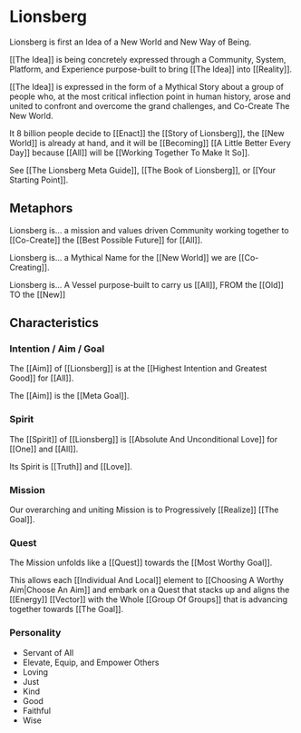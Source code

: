 # Lionsberg

Lionsberg is first an Idea of a New World and New Way of Being. 

[[The Idea]] is being concretely expressed through a Community, System, Platform, and Experience purpose-built to bring [[The Idea]] into [[Reality]]. 

[[The Idea]] is expressed in the form of a Mythical Story about a group of people who, at the most critical inflection point in human history, arose and united to confront and overcome the grand challenges, and Co-Create The New World. 

It 8 billion people decide to [[Enact]] the [[Story of Lionsberg]], the [[New World]] is already at hand, and it will be [[Becoming]] [[A Little Better Every Day]] because [[All]] will be [[Working Together To Make It So]]. 

See [[The Lionsberg Meta Guide]], [[The Book of Lionsberg]], or [[Your Starting Point]].  

## Metaphors

Lionsberg is... a mission and values driven Community working together to [[Co-Create]] the [[Best Possible Future]] for [[All]].    

Lionsberg is... a Mythical Name for the [[New World]] we are [[Co-Creating]].  

Lionsberg is... A Vessel purpose-built to carry us [[All]], FROM the [[Old]] TO the [[New]]  

## Characteristics 

### Intention / Aim / Goal  

The [[Aim]] of [[Lionsberg]] is at the [[Highest Intention and Greatest Good]] for [[All]]. 

The [[Aim]] is the [[Meta Goal]]. 

### Spirit

The [[Spirit]] of [[Lionsberg]] is [[Absolute And Unconditional Love]] for [[One]] and [[All]].  

Its Spirit is [[Truth]] and [[Love]].  

### Mission
Our overarching and uniting Mission is to Progressively [[Realize]] [[The Goal]]. 

### Quest
The Mission unfolds like a [[Quest]] towards the [[Most Worthy Goal]].  

This allows each [[Individual And Local]] element to [[Choosing A Worthy Aim|Choose An Aim]] and embark on a Quest that stacks up and aligns the [[Energy]] [[Vector]] with the Whole [[Group Of Groups]] that is advancing together towards [[The Goal]]. 

### Personality 
- Servant of All 
- Elevate, Equip, and Empower Others 
- Loving  
- Just  
- Kind  
- Good  
- Faithful  
- Wise  

